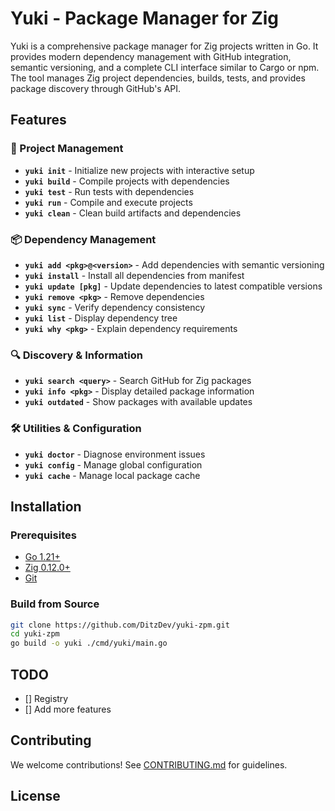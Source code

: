 # Yuki - Package Manager for Zig

Yuki is a comprehensive package manager for Zig projects written in Go. 
It provides modern dependency management with GitHub integration, semantic versioning, and a complete CLI interface similar to Cargo or npm. 
The tool manages Zig project dependencies, builds, tests, and provides package discovery through GitHub's API.

## Features

### 🚀 Project Management
- **`yuki init`** - Initialize new projects with interactive setup
- **`yuki build`** - Compile projects with dependencies
- **`yuki test`** - Run tests with dependencies
- **`yuki run`** - Compile and execute projects
- **`yuki clean`** - Clean build artifacts and dependencies

### 📦 Dependency Management
- **`yuki add <pkg>@<version>`** - Add dependencies with semantic versioning
- **`yuki install`** - Install all dependencies from manifest
- **`yuki update [pkg]`** - Update dependencies to latest compatible versions
- **`yuki remove <pkg>`** - Remove dependencies
- **`yuki sync`** - Verify dependency consistency
- **`yuki list`** - Display dependency tree
- **`yuki why <pkg>`** - Explain dependency requirements

### 🔍 Discovery & Information
- **`yuki search <query>`** - Search GitHub for Zig packages
- **`yuki info <pkg>`** - Display detailed package information
- **`yuki outdated`** - Show packages with available updates

### 🛠️ Utilities & Configuration
- **`yuki doctor`** - Diagnose environment issues
- **`yuki config`** - Manage global configuration
- **`yuki cache`** - Manage local package cache

## Installation

### Prerequisites
- [Go 1.21+](https://golang.org/dl/)
- [Zig 0.12.0+](https://ziglang.org/download/)
- [Git](https://git-scm.com/)

### Build from Source
```bash
git clone https://github.com/DitzDev/yuki-zpm.git
cd yuki-zpm
go build -o yuki ./cmd/yuki/main.go
```

## TODO
- [] Registry
- [] Add more features

## Contributing

We welcome contributions! See [CONTRIBUTING.md](CONTRIBUTING.md) for guidelines.

## License

